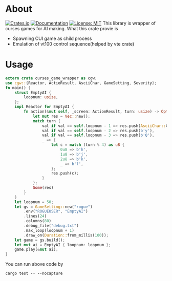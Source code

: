 # About
[![Crates.io](http://meritbadge.herokuapp.com/curses-game-wrapper)](https://crates.io/crates/curses-game-wrapper)
[![Documentation](https://docs.rs/curses-game-wrapper/badge.svg)](https://docs.rs/curses-game-wrapper)
[![License: MIT](https://img.shields.io/badge/license-MIT-blue.svg)](LICENSE)
This library is wrapper of curses games for AI making. What this crate provie is
- Spawning CUI game as child process
- Emulation of vt100 control sequence(helped by vte crate)
# Usage 

``` rust
extern crate curses_game_wrapper as cgw;
use cgw::{Reactor, ActioResult, AsciiChar, GameSetting, Severity};
fn main() {
    struct EmptyAI {
        loopnum: usize,
    };
    impl Reactor for EmptyAI {
        fn action(&mut self, _screen: ActionResult, turn: usize) -> Option<Vec<u8>> {
            let mut res = Vec::new();
            match turn {
                val if val == self.loopnum - 1 => res.push(AsciiChar::CarriageReturn.as_byte()),
                val if val == self.loopnum - 2 => res.push(b'y'),
                val if val == self.loopnum - 3 => res.push(b'Q'),
                _ => {
                    let c = match (turn % 4) as u8 {
                        0u8 => b'h',
                        1u8 => b'j',
                        2u8 => b'k',
                        _ => b'l',
                    };
                    res.push(c);
                }
            };
            Some(res)
        }
    }
    let loopnum = 50;
    let gs = GameSetting::new("rogue")
        .env("ROGUEUSER", "EmptyAI")
        .lines(24)
        .columns(80)
        .debug_file("debug.txt")
        .max_loop(loopnum + 1)
        .draw_on(Duration::from_millis(100));
    let game = gs.build();
    let mut ai = EmptyAI { loopnum: loopnum };
    game.play(&mut ai);
}

```

You can run above code by 
```shell
cargo test -- --nocapture
```

